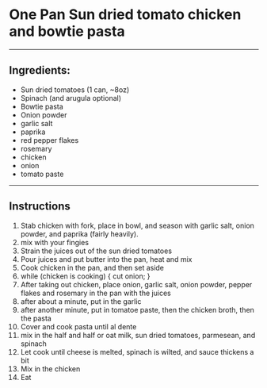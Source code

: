 # One Pan Sun dried tomato chicken and bowtie pasta
---

## Ingredients:

- Sun dried tomatoes (1 can, ~8oz)
- Spinach (and arugula optional)
- Bowtie pasta
- Onion powder
- garlic salt
- paprika
- red pepper flakes
- rosemary
- chicken
- onion
- tomato paste

---
## Instructions

1. Stab chicken with fork, place in bowl, and season with garlic salt, onion powder, and paprika (fairly heavily).
2. mix with your fingies
3. Strain the juices out of the sun dried tomatoes
4. Pour juices and put butter into the pan, heat and mix
5. Cook chicken in the pan, and then set aside
6. while (chicken is cooking) { cut onion; }
7. After taking out chicken, place onion, garlic salt, onion powder, pepper flakes and rosemary in the pan with the juices
8. after about a minute, put in the garlic
9. after another minute, put in tomatoe paste, then the chicken broth, then the pasta
10. Cover and cook pasta until al dente
11. mix in the half and half or oat milk, sun dried tomatoes, parmesean, and spinach
12. Let cook until cheese is melted, spinach is wilted, and sauce thickens a bit
13. Mix in the chicken
14. Eat


